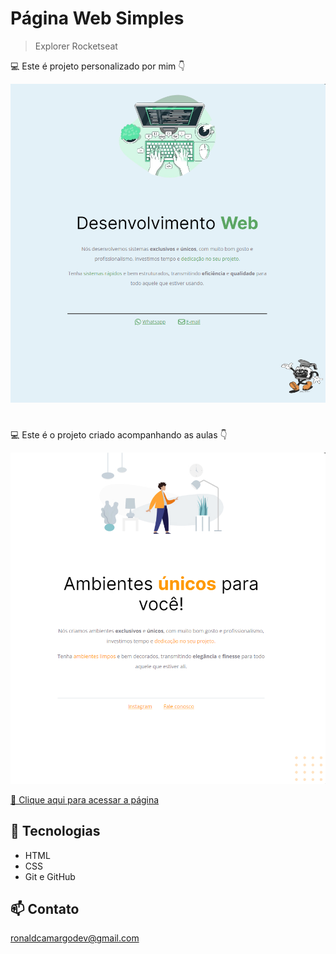 # Página Web Simples

> Explorer Rocketseat


💻 Este é projeto personalizado por mim 👇

![preview](./images/projeto_personalizado.png)

#

💻 Este é o projeto criado acompanhando as aulas 👇

![preview](./images/projeto_base.png)

[🔗 Clique aqui para acessar a página](https://ronald-ca.github.io/nlw-site-explorer/)

## 📌 Tecnologias

- HTML
- CSS
- Git e GitHub

## 📫 Contato

ronaldcamargodev@gmail.com
